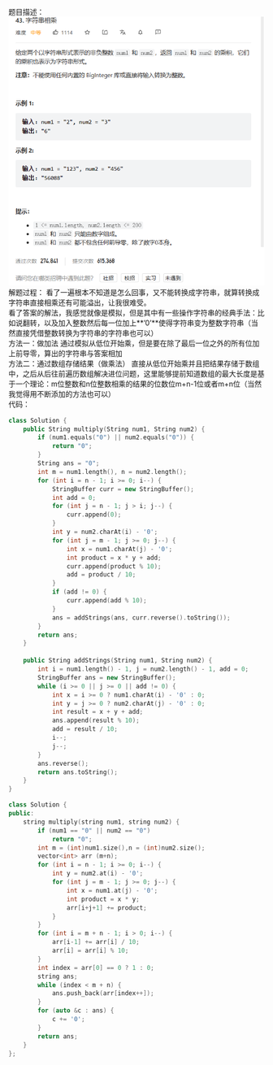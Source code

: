 题目描述：  
![image](/basical/string/image/image25.png)  
解题过程： 
看了一遍根本不知道是怎么回事，又不能转换成字符串，就算转换成字符串直接相乘还有可能溢出，让我很难受。  
看了答案的解法，我感觉就像是模拟，但是其中有一些操作字符串的经典手法：比如说翻转，以及加入整数然后每一位加上**’0’**使得字符串变为整数字符串（当然直接凭借整数转换为字符串的字符串也可以）  
方法一：做加法 
通过模拟从低位开始乘，但是要在除了最后一位之外的所有位加上前导零，算出的字符串与答案相加  
方法二：通过数组存储结果（做乘法） 
直接从低位开始乘并且把结果存储于数组中，之后从后往前遍历数组解决进位问题，这里能够提前知道数组的最大长度是基于一个理论：m位整数和n位整数相乘的结果的位数位m+n-1位或者m+n位（当然我觉得用不断添加的方法也可以）  
代码： 
```cpp
class Solution {
    public String multiply(String num1, String num2) {
        if (num1.equals("0") || num2.equals("0")) {
            return "0";
        }
        String ans = "0";
        int m = num1.length(), n = num2.length();
        for (int i = n - 1; i >= 0; i--) {
            StringBuffer curr = new StringBuffer();
            int add = 0;
            for (int j = n - 1; j > i; j--) {
                curr.append(0);
            }
            int y = num2.charAt(i) - '0';
            for (int j = m - 1; j >= 0; j--) {
                int x = num1.charAt(j) - '0';
                int product = x * y + add;
                curr.append(product % 10);
                add = product / 10;
            }
            if (add != 0) {
                curr.append(add % 10);
            }
            ans = addStrings(ans, curr.reverse().toString());
        }
        return ans;
    }

    public String addStrings(String num1, String num2) {
        int i = num1.length() - 1, j = num2.length() - 1, add = 0;
        StringBuffer ans = new StringBuffer();
        while (i >= 0 || j >= 0 || add != 0) {
            int x = i >= 0 ? num1.charAt(i) - '0' : 0;
            int y = j >= 0 ? num2.charAt(j) - '0' : 0;
            int result = x + y + add;
            ans.append(result % 10);
            add = result / 10;
            i--;
            j--;
        }
        ans.reverse();
        return ans.toString();
    }
}
```  
```cpp
class Solution {
public:
    string multiply(string num1, string num2) {
        if (num1 == "0" || num2 == "0")
            return "0";
        int m = (int)num1.size(),n = (int)num2.size();
        vector<int> arr (m+n);
        for (int i = n - 1; i >= 0; i--) {
            int y = num2.at(i) - '0';
            for (int j = m - 1; j >= 0; j--) {
                int x = num1.at(j) - '0';
                int product = x * y;
                arr[i+j+1] += product;
            }
        }
        for (int i = m + n - 1; i > 0; i--) {
            arr[i-1] += arr[i] / 10;
            arr[i] = arr[i] % 10;
        }
        int index = arr[0] == 0 ? 1 : 0;
        string ans;
        while (index < m + n) {
            ans.push_back(arr[index++]);
        }   
        for (auto &c : ans) {
            c += '0';
        }
        return ans;
    }
};
```